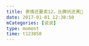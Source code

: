 ```yaml
---
title: 表情还要卖12，比腾讯还黑🤦
date: 2017-01-01 12:38:50
mCategories: [说说]
type: moment
time: t123850
---
```


<div id="pics-20170101123850"></div>

<script src="/lib/moment/pics.js"></script>
<script>
var data = [
    {"link": "2017-01-01_000001.jpeg", "type": "shuoshuo"}
];
picsRender(data, "pics-20170101123850");
</script>
